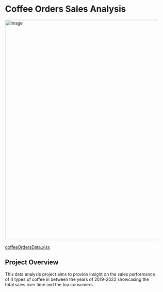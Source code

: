 # Coffee Orders Sales Analysis

<img width="723" alt="image" src="https://github.com/user-attachments/assets/762ff5bb-5482-43bc-8975-47867ac9dcb5">

[coffeeOrdersData.xlsx](https://github.com/user-attachments/files/16742564/coffeeOrdersData.xlsx)


## Project Overview
This data analysis project aims to provide insight on the sales performance of 4 types of coffee in between the years of 2019-2022 showcasing the total sales over time and the top consumers.


